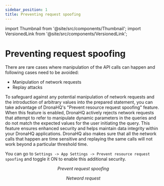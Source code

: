 ```yaml
---
sidebar_position: 1
title: Preventing request spoofing
---
```


import Thumbnail from '@site/src/components/Thumbnail';
import VersionedLink from '@site/src/components/VersionedLink';

# Preventing request spoofing

There are rare cases where manipulation of the API calls can happen and following cases need to be avoided:
- Manipulation of network requests
- Replay attacks 

To safeguard against any potential manipulation of network requests and the introduction of arbitrary values into the prepared statement, you can take advantage of DronaHQ's "Prevent resource request spoofing" feature. When this feature is enabled, DronaHQ actively rejects network requests that attempt to refer to manipulate dynamic parameters in the queries and do not match the expected values for the user initiating the query. This feature ensures enhanced security and helps maintain data integrity within your DronaHQ applications. DronaHQ also makes sure that all the network calls that happen are time sensitive and replaying the same calls will not work beyond a particular threshold time. 

You can go to `Settings -> App Settings -> Prevent resource request spoofing` and toggle it ON to enable this additional security.

<figure>
  <Thumbnail src="/img/building-apps-concepts/prevent-request-spoofing/prevent-request-spoofing.png" alt="Prevent request spoofing" width='100%'/>
  <figcaption align = "center"><i>Prevent request spoofing</i></figcaption>
</figure>

<figure>
  <Thumbnail src="/img/building-apps-concepts/prevent-request-spoofing/network-request.png" alt="Network Requests" width='100%'/>
  <figcaption align = "center"><i>Netword request</i></figcaption>
</figure>